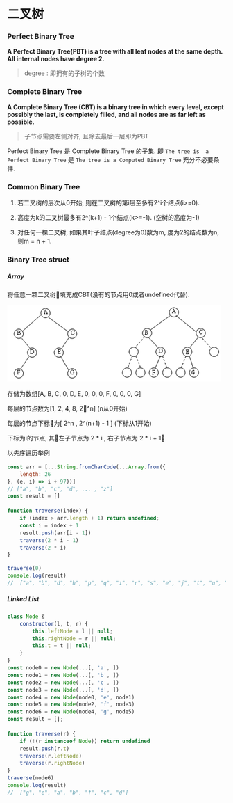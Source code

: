<!--
Created: Mon Aug 26 2019 15:20:16 GMT+0800 (China Standard Time)
Modified: Mon Aug 26 2019 15:20:16 GMT+0800 (China Standard Time)
-->
# 二叉树

### Perfect Binary Tree

**A Perfect Binary Tree(PBT) is a tree with all leaf nodes at the same depth. 
All internal nodes have degree 2.**

> degree : 即拥有的子树的个数

### Complete Binary Tree

**A Complete Binary Tree (CBT) is a binary tree in which every level, 
except possibly the last, is completely filled, and all nodes 
are as far left as possible.**

> 子节点需要左侧对齐, 且除去最后一层即为PBT

Perfect Binary Tree 是 Complete Binary Tree 的子集. 即 `The tree is  a Perfect Binary Tree` 是 `The tree is a Computed Binary Tree` 充分不必要条件. 

### Common Binary Tree

1. 若二叉树的层次从0开始, 则在二叉树的第i层至多有2^i个结点(i>=0). 

2. 高度为k的二叉树最多有2^(k+1) - 1个结点(k>=-1). (空树的高度为-1)

3. 对任何一棵二叉树, 如果其叶子结点(degree为0)数为m, 度为2的结点数为n, 则m = n + 1. 

### Binary Tree struct

##### Array

将任意一颗二叉树填充成CBT(没有的节点用0或者undefined代替). 

![img](../img/20180716001.png)

存储为数组[A, B, C, 0, D, E, 0, 0, 0, F, 0, 0, 0, G]

每层的节点数为[1, 2, 4, 8, 2^n] (n从0开始)

每层的节点下标为[ 2^n , 2^(n+1) - 1 ] (下标从1开始)

下标为i的节点, 其左子节点为 2 * i , 右子节点为 2 * i + 1

以先序遍历举例

``` js
const arr = [...String.fromCharCode(...Array.from({
    length: 26
}, (e, i) => i + 97))]
// ["a", "b", "c", "d", ... , "z"]
const result = []

function traverse(index) {
    if (index > arr.length + 1) return undefined;
    const i = index + 1
    result.push(arr[i - 1])
    traverse(2 * i - 1)
    traverse(2 * i)
}
```

``` js
traverse(0)
console.log(result)
//  ["a", "b", "d", "h", "p", "q", "i", "r", "s", "e", "j", "t", "u", "k", "v", "w", "c", "f", "l", "x", "y", "m", "z", undefined, "g", "n", undefined, "o"]
```

##### Linked List

``` js
class Node {
    constructor(l, t, r) {
        this.leftNode = l || null;
        this.rightNode = r || null;
        this.t = t || null;
    }
}
const node0 = new Node(...[, 'a', ])
const node1 = new Node(...[, 'b', ])
const node2 = new Node(...[, 'c', ])
const node3 = new Node(...[, 'd', ])
const node4 = new Node(node0, 'e', node1)
const node5 = new Node(node2, 'f', node3)
const node6 = new Node(node4, 'g', node5)
const result = [];

function traverse(r) {
    if (!(r instanceof Node)) return undefined
    result.push(r.t)
    traverse(r.leftNode)
    traverse(r.rightNode)
}
traverse(node6)
console.log(result)
//  ["g", "e", "a", "b", "f", "c", "d"]
```

